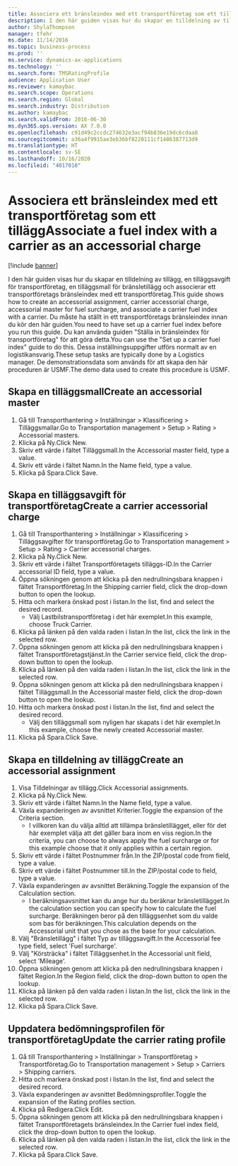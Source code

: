 ```yaml
---
title: Associera ett bränsleindex med ett transportföretag som ett tillägg
description: I den här guiden visas hur du skapar en tilldelning av tillägg, en tilläggsavgift för transportföretag, en tilläggsmall för bränsletillägg och associerar ett transportföretags bränsleindex med ett transportföretag.
author: ShylaThompson
manager: tfehr
ms.date: 11/14/2016
ms.topic: business-process
ms.prod: ''
ms.service: dynamics-ax-applications
ms.technology: ''
ms.search.form: TMSRatingProfile
audience: Application User
ms.reviewer: kamaybac
ms.search.scope: Operations
ms.search.region: Global
ms.search.industry: Distribution
ms.author: kamaybac
ms.search.validFrom: 2016-06-30
ms.dyn365.ops.version: AX 7.0.0
ms.openlocfilehash: c91d49c2ccdc274632e3acf94b836e19dc6cdaa8
ms.sourcegitcommit: a36a4f9915ae3eb36bf8220111cf1486387713d9
ms.translationtype: HT
ms.contentlocale: sv-SE
ms.lasthandoff: 10/16/2020
ms.locfileid: "4017010"
---
```

# <a name="associate-a-fuel-index-with-a-carrier-as-an-accessorial-charge"></a><span data-ttu-id="7589d-103">Associera ett bränsleindex med ett transportföretag som ett tillägg</span><span class="sxs-lookup"><span data-stu-id="7589d-103">Associate a fuel index with a carrier as an accessorial charge</span></span>

[!include [banner](../../includes/banner.md)]

<span data-ttu-id="7589d-104">I den här guiden visas hur du skapar en tilldelning av tillägg, en tilläggsavgift för transportföretag, en tilläggsmall för bränsletillägg och associerar ett transportföretags bränsleindex med ett transportföretag.</span><span class="sxs-lookup"><span data-stu-id="7589d-104">This guide shows how to create an accessorial assignment, carrier accessorial charge, accessorial master for fuel surcharge, and associate a carrier fuel index with a carrier.</span></span> <span data-ttu-id="7589d-105">Du måste ha ställt in ett transportföretags bränsleindex innan du kör den här guiden.</span><span class="sxs-lookup"><span data-stu-id="7589d-105">You need to have set up a carrier fuel index before you run this guide.</span></span> <span data-ttu-id="7589d-106">Du kan använda guiden "Ställa in bränsleindex för transportföretag" för att göra detta.</span><span class="sxs-lookup"><span data-stu-id="7589d-106">You can use the "Set up a carrier fuel index" guide to do this.</span></span> <span data-ttu-id="7589d-107">Dessa inställningsuppgifter utförs normalt av en logistikansvarig.</span><span class="sxs-lookup"><span data-stu-id="7589d-107">These setup tasks are typically done by a Logistics manager.</span></span> <span data-ttu-id="7589d-108">De demonstrationsdata som används för att skapa den här proceduren är USMF.</span><span class="sxs-lookup"><span data-stu-id="7589d-108">The demo data used to create this procedure is USMF.</span></span>


## <a name="create-an-accessorial-master"></a><span data-ttu-id="7589d-109">Skapa en tilläggsmall</span><span class="sxs-lookup"><span data-stu-id="7589d-109">Create an accessorial master</span></span>
1. <span data-ttu-id="7589d-110">Gå till Transporthantering > Inställningar > Klassificering > Tilläggsmallar.</span><span class="sxs-lookup"><span data-stu-id="7589d-110">Go to Transportation management > Setup > Rating > Accessorial masters.</span></span>
2. <span data-ttu-id="7589d-111">Klicka på Ny.</span><span class="sxs-lookup"><span data-stu-id="7589d-111">Click New.</span></span>
3. <span data-ttu-id="7589d-112">Skriv ett värde i fältet Tilläggsmall.</span><span class="sxs-lookup"><span data-stu-id="7589d-112">In the Accessorial master field, type a value.</span></span>
4. <span data-ttu-id="7589d-113">Skriv ett värde i fältet Namn.</span><span class="sxs-lookup"><span data-stu-id="7589d-113">In the Name field, type a value.</span></span>
5. <span data-ttu-id="7589d-114">Klicka på Spara.</span><span class="sxs-lookup"><span data-stu-id="7589d-114">Click Save.</span></span>

## <a name="create-a-carrier-accessorial-charge"></a><span data-ttu-id="7589d-115">Skapa en tilläggsavgift för transportföretag</span><span class="sxs-lookup"><span data-stu-id="7589d-115">Create a carrier accessorial charge</span></span>
1. <span data-ttu-id="7589d-116">Gå till Transporthantering > Inställningar > Klassificering > Tilläggsavgifter för transportföretag.</span><span class="sxs-lookup"><span data-stu-id="7589d-116">Go to Transportation management > Setup > Rating > Carrier accessorial charges.</span></span>
2. <span data-ttu-id="7589d-117">Klicka på Ny.</span><span class="sxs-lookup"><span data-stu-id="7589d-117">Click New.</span></span>
3. <span data-ttu-id="7589d-118">Skriv ett värde i fältet Transportföretagets tilläggs-ID.</span><span class="sxs-lookup"><span data-stu-id="7589d-118">In the Carrier accessorial ID field, type a value.</span></span>
4. <span data-ttu-id="7589d-119">Öppna sökningen genom att klicka på den nedrullningsbara knappen i fältet Transportföretag.</span><span class="sxs-lookup"><span data-stu-id="7589d-119">In the Shipping carrier field, click the drop-down button to open the lookup.</span></span>
5. <span data-ttu-id="7589d-120">Hitta och markera önskad post i listan.</span><span class="sxs-lookup"><span data-stu-id="7589d-120">In the list, find and select the desired record.</span></span>
    * <span data-ttu-id="7589d-121">Välj Lastbilstransportföretag i det här exemplet.</span><span class="sxs-lookup"><span data-stu-id="7589d-121">In this example, choose Truck Carrier.</span></span>  
6. <span data-ttu-id="7589d-122">Klicka på länken på den valda raden i listan.</span><span class="sxs-lookup"><span data-stu-id="7589d-122">In the list, click the link in the selected row.</span></span>
7. <span data-ttu-id="7589d-123">Öppna sökningen genom att klicka på den nedrullningsbara knappen i fältet Transportföretagstjänst.</span><span class="sxs-lookup"><span data-stu-id="7589d-123">In the Carrier service field, click the drop-down button to open the lookup.</span></span>
8. <span data-ttu-id="7589d-124">Klicka på länken på den valda raden i listan.</span><span class="sxs-lookup"><span data-stu-id="7589d-124">In the list, click the link in the selected row.</span></span>
9. <span data-ttu-id="7589d-125">Öppna sökningen genom att klicka på den nedrullningsbara knappen i fältet Tilläggsmall.</span><span class="sxs-lookup"><span data-stu-id="7589d-125">In the Accessorial master field, click the drop-down button to open the lookup.</span></span>
10. <span data-ttu-id="7589d-126">Hitta och markera önskad post i listan.</span><span class="sxs-lookup"><span data-stu-id="7589d-126">In the list, find and select the desired record.</span></span>
    * <span data-ttu-id="7589d-127">Välj den tilläggsmall som nyligen har skapats i det här exemplet.</span><span class="sxs-lookup"><span data-stu-id="7589d-127">In this example, choose the newly created Accessorial master.</span></span>  
11. <span data-ttu-id="7589d-128">Klicka på Spara.</span><span class="sxs-lookup"><span data-stu-id="7589d-128">Click Save.</span></span>

## <a name="create-an-accessorial-assignment"></a><span data-ttu-id="7589d-129">Skapa en tilldelning av tillägg</span><span class="sxs-lookup"><span data-stu-id="7589d-129">Create an accessorial assignment</span></span>
1. <span data-ttu-id="7589d-130">Visa Tilldelningar av tillägg.</span><span class="sxs-lookup"><span data-stu-id="7589d-130">Click Accessorial assignments.</span></span>
2. <span data-ttu-id="7589d-131">Klicka på Ny.</span><span class="sxs-lookup"><span data-stu-id="7589d-131">Click New.</span></span>
3. <span data-ttu-id="7589d-132">Skriv ett värde i fältet Namn.</span><span class="sxs-lookup"><span data-stu-id="7589d-132">In the Name field, type a value.</span></span>
4. <span data-ttu-id="7589d-133">Växla expanderingen av avsnittet Kriterier.</span><span class="sxs-lookup"><span data-stu-id="7589d-133">Toggle the expansion of the Criteria section.</span></span>
    * <span data-ttu-id="7589d-134">I villkoren kan du välja alltid att tillämpa bränsletillägget, eller för det här exemplet välja att det gäller bara inom en viss region.</span><span class="sxs-lookup"><span data-stu-id="7589d-134">In the criteria, you can choose to always apply the fuel surcharge or for this example choose that it only applies within a certain region.</span></span>  
5. <span data-ttu-id="7589d-135">Skriv ett värde i fältet Postnummer från.</span><span class="sxs-lookup"><span data-stu-id="7589d-135">In the ZIP/postal code from field, type a value.</span></span>
6. <span data-ttu-id="7589d-136">Skriv ett värde i fältet Postnummer till.</span><span class="sxs-lookup"><span data-stu-id="7589d-136">In the ZIP/postal code to field, type a value.</span></span>
7. <span data-ttu-id="7589d-137">Växla expanderingen av avsnittet Beräkning.</span><span class="sxs-lookup"><span data-stu-id="7589d-137">Toggle the expansion of the Calculation section.</span></span>
    * <span data-ttu-id="7589d-138">I beräkningsavsnittet kan du ange hur du beräknar bränsletillägget.</span><span class="sxs-lookup"><span data-stu-id="7589d-138">In the calculation section you can specify how to calculate the fuel surcharge.</span></span> <span data-ttu-id="7589d-139">Beräkningen beror på den tilläggsenhet som du valde som bas för beräkningen.</span><span class="sxs-lookup"><span data-stu-id="7589d-139">This calculation depends on the Accessorial unit that you chose as the base for your calculation.</span></span>  
8. <span data-ttu-id="7589d-140">Välj "Bränsletillägg" i fältet Typ av tilläggsavgift.</span><span class="sxs-lookup"><span data-stu-id="7589d-140">In the Accessorial fee type field, select 'Fuel surcharge'.</span></span>
9. <span data-ttu-id="7589d-141">Välj "Körsträcka" i fältet Tilläggsenhet.</span><span class="sxs-lookup"><span data-stu-id="7589d-141">In the Accessorial unit field, select 'Mileage'.</span></span>
10. <span data-ttu-id="7589d-142">Öppna sökningen genom att klicka på den nedrullningsbara knappen i fältet Region.</span><span class="sxs-lookup"><span data-stu-id="7589d-142">In the Region field, click the drop-down button to open the lookup.</span></span>
11. <span data-ttu-id="7589d-143">Klicka på länken på den valda raden i listan.</span><span class="sxs-lookup"><span data-stu-id="7589d-143">In the list, click the link in the selected row.</span></span>
12. <span data-ttu-id="7589d-144">Klicka på Spara.</span><span class="sxs-lookup"><span data-stu-id="7589d-144">Click Save.</span></span>

## <a name="update-the-carrier-rating-profile"></a><span data-ttu-id="7589d-145">Uppdatera bedömningsprofilen för transportföretag</span><span class="sxs-lookup"><span data-stu-id="7589d-145">Update the carrier rating profile</span></span>
1. <span data-ttu-id="7589d-146">Gå till Transporthantering > Inställningar > Transportföretag > Transportföretag.</span><span class="sxs-lookup"><span data-stu-id="7589d-146">Go to Transportation management > Setup > Carriers > Shipping carriers.</span></span>
2. <span data-ttu-id="7589d-147">Hitta och markera önskad post i listan.</span><span class="sxs-lookup"><span data-stu-id="7589d-147">In the list, find and select the desired record.</span></span>
3. <span data-ttu-id="7589d-148">Växla expanderingen av avsnittet Bedömningsprofiler.</span><span class="sxs-lookup"><span data-stu-id="7589d-148">Toggle the expansion of the Rating profiles section.</span></span>
4. <span data-ttu-id="7589d-149">Klicka på Redigera.</span><span class="sxs-lookup"><span data-stu-id="7589d-149">Click Edit.</span></span>
5. <span data-ttu-id="7589d-150">Öppna sökningen genom att klicka på den nedrullningsbara knappen i fältet Transportföretagets bränsleindex.</span><span class="sxs-lookup"><span data-stu-id="7589d-150">In the Carrier fuel index field, click the drop-down button to open the lookup.</span></span>
6. <span data-ttu-id="7589d-151">Klicka på länken på den valda raden i listan.</span><span class="sxs-lookup"><span data-stu-id="7589d-151">In the list, click the link in the selected row.</span></span>
7. <span data-ttu-id="7589d-152">Klicka på Spara.</span><span class="sxs-lookup"><span data-stu-id="7589d-152">Click Save.</span></span>

